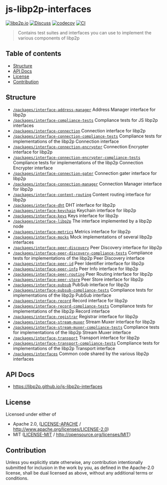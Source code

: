 # js-libp2p-interfaces <!-- omit in toc -->

[![libp2p.io](https://img.shields.io/badge/project-libp2p-yellow.svg?style=flat-square)](http://libp2p.io/)
[![Discuss](https://img.shields.io/discourse/https/discuss.libp2p.io/posts.svg?style=flat-square)](https://discuss.libp2p.io)
[![codecov](https://img.shields.io/codecov/c/github/libp2p/js-libp2p-interfaces.svg?style=flat-square)](https://codecov.io/gh/libp2p/js-libp2p-interfaces)
[![CI](https://img.shields.io/github/actions/workflow/status/libp2p/js-libp2p-interfaces/js-test-and-release.yml?branch=master\&style=flat-square)](https://github.com/libp2p/js-libp2p-interfaces/actions/workflows/js-test-and-release.yml?query=branch%3Amaster)

> Contains test suites and interfaces you can use to implement the various components of libp2p

## Table of contents <!-- omit in toc -->

- [Structure](#structure)
- [API Docs](#api-docs)
- [License](#license)
- [Contribution](#contribution)

## Structure

- [`/packages/interface-address-manager`](./packages/interface-address-manager) Address Manager interface for libp2p
- [`/packages/interface-compliance-tests`](./packages/interface-compliance-tests) Compliance tests for JS libp2p interfaces
- [`/packages/interface-connection`](./packages/interface-connection) Connection interface for libp2p
- [`/packages/interface-connection-compliance-tests`](./packages/interface-connection-compliance-tests) Compliance tests for implementations of the libp2p Connection interface
- [`/packages/interface-connection-encrypter`](./packages/interface-connection-encrypter) Connection Encrypter interface for libp2p
- [`/packages/interface-connection-encrypter-compliance-tests`](./packages/interface-connection-encrypter-compliance-tests) Compliance tests for implementations of the libp2p Connection Encrypter interface
- [`/packages/interface-connection-gater`](./packages/interface-connection-gater) Connection gater interface for libp2p
- [`/packages/interface-connection-manager`](./packages/interface-connection-manager) Connection Manager interface for libp2p
- [`/packages/interface-content-routing`](./packages/interface-content-routing) Content routing interface for libp2p
- [`/packages/interface-dht`](./packages/interface-dht) DHT interface for libp2p
- [`/packages/interface-keychain`](./packages/interface-keychain) Keychain interface for libp2p
- [`/packages/interface-keys`](./packages/interface-keys) Keys interface for libp2p
- [`/packages/interface-libp2p`](./packages/interface-libp2p) The interface implemented by a libp2p node
- [`/packages/interface-metrics`](./packages/interface-metrics) Metrics interface for libp2p
- [`/packages/interface-mocks`](./packages/interface-mocks) Mock implementations of several libp2p interfaces
- [`/packages/interface-peer-discovery`](./packages/interface-peer-discovery) Peer Discovery interface for libp2p
- [`/packages/interface-peer-discovery-compliance-tests`](./packages/interface-peer-discovery-compliance-tests) Compliance tests for implementations of the libp2p Peer Discovery interface
- [`/packages/interface-peer-id`](./packages/interface-peer-id) Peer Identifier interface for libp2p
- [`/packages/interface-peer-info`](./packages/interface-peer-info) Peer Info interface for libp2p
- [`/packages/interface-peer-routing`](./packages/interface-peer-routing) Peer Routing interface for libp2p
- [`/packages/interface-peer-store`](./packages/interface-peer-store) Peer Store interface for libp2p
- [`/packages/interface-pubsub`](./packages/interface-pubsub) PubSub interface for libp2p
- [`/packages/interface-pubsub-compliance-tests`](./packages/interface-pubsub-compliance-tests) Compliance tests for implementations of the libp2p PubSub interface
- [`/packages/interface-record`](./packages/interface-record) Record interface for libp2p
- [`/packages/interface-record-compliance-tests`](./packages/interface-record-compliance-tests) Compliance tests for implementations of the libp2p Record interface
- [`/packages/interface-registrar`](./packages/interface-registrar) Registrar interface for libp2p
- [`/packages/interface-stream-muxer`](./packages/interface-stream-muxer) Stream Muxer interface for libp2p
- [`/packages/interface-stream-muxer-compliance-tests`](./packages/interface-stream-muxer-compliance-tests) Compliance tests for implementations of the libp2p Stream Muxer interface
- [`/packages/interface-transport`](./packages/interface-transport) Transport interface for libp2p
- [`/packages/interface-transport-compliance-tests`](./packages/interface-transport-compliance-tests) Compliance tests for implementations of the libp2p Transport interface
- [`/packages/interfaces`](./packages/interfaces) Common code shared by the various libp2p interfaces

## API Docs

- <https://libp2p.github.io/js-libp2p-interfaces>

## License

Licensed under either of

- Apache 2.0, ([LICENSE-APACHE](LICENSE-APACHE) / <http://www.apache.org/licenses/LICENSE-2.0>)
- MIT ([LICENSE-MIT](LICENSE-MIT) / <http://opensource.org/licenses/MIT>)

## Contribution

Unless you explicitly state otherwise, any contribution intentionally submitted for inclusion in the work by you, as defined in the Apache-2.0 license, shall be dual licensed as above, without any additional terms or conditions.

